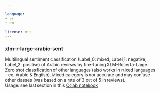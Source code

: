 ```yaml
---

language:
- ar
- en

license: mit
---
```

### xlm-r-large-arabic-sent 
Multilingual sentiment classification (Label_0: mixed, Label_1: negative, Label_2: positive) of Arabic reviews by fine-tuning XLM-Roberta-Large. 
Zero shot classification of other languages (also works in mixed languages - ex. Arabic & English). Mixed category is not accurate and may confuse other 
classes (was based on a rate of 3 out of 5 in reviews).  
Usage: see last section in this [Colab notebook](https://lnkd.in/d3bCFyZ)
